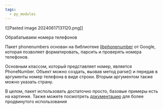 ```yaml
---
tags:
  - py_modules
---
```

![[Pasted image 20240617131120.png]]

Обрабатываем номера телефонов

Пакет phonenumbers основан на библиотеке [libphonenumber](https://github.com/google/libphonenumber) от Google, которая позволяет форматировать, парсить и проверять номера телефонов.

Основным классом, который представляет номер, является PhoneNumber. Объект можно создать, вызвав метод parse() и передав в аргументы номер телефона в виде строки. Вторым аргументом также можно указать страну.

В целом, пакет использовать достаточно просто, базовые примеры есть на картинке. Также можете посмотреть [документацию](https://github.com/daviddrysdale/python-phonenumbers) для более продвинутого использования
